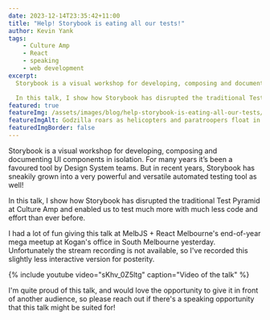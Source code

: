 ```yaml
---
date: 2023-12-14T23:35:42+11:00
title: "Help! Storybook is eating all our tests!"
author: Kevin Yank
tags:
    - Culture Amp
    - React
    - speaking
    - web development
excerpt:
  Storybook is a visual workshop for developing, composing and documenting UI components in isolation. For many years it’s been a favoured tool by Design System teams. But in recent years, Storybook has sneakily grown into a very powerful and versatile automated testing tool as well!

  In this talk, I show how Storybook has disrupted the traditional Test Pyramid at Culture Amp and enabled us to test much more with much less code and effort than ever before.
featured: true
featureImg: /assets/images/blog/help-storybook-is-eating-all-our-tests/godzilla.jpg
featureImgAlt: Godzilla roars as helicopters and paratroopers float in the air around it
featuredImgBorder: false
---
```


Storybook is a visual workshop for developing, composing and documenting UI components in isolation. For many years it’s been a favoured tool by Design System teams. But in recent years, Storybook has sneakily grown into a very powerful and versatile automated testing tool as well!

In this talk, I show how Storybook has disrupted the traditional Test Pyramid at Culture Amp and enabled us to test much more with much less code and effort than ever before.

I had a lot of fun giving this talk at MelbJS + React Melbourne's end-of-year mega meetup at Kogan's office in South Melbourne yesterday. Unfortunately the stream recording is not available, so I've recorded this slightly less interactive version for posterity.

{% include youtube video="sKhv_0Z5ltg" caption="Video of the talk" %}

I'm quite proud of this talk, and would love the opportunity to give it in front of another audience, so please reach out if there's a speaking opportunity that this talk might be suited for!
